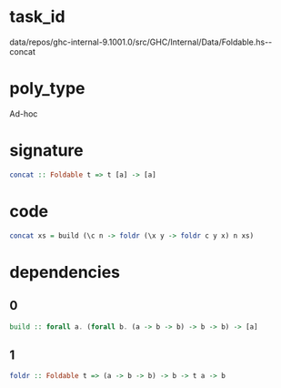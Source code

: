 
# task_id
data/repos/ghc-internal-9.1001.0/src/GHC/Internal/Data/Foldable.hs--concat

# poly_type
Ad-hoc

# signature
```haskell
concat :: Foldable t => t [a] -> [a]
```   

# code
```haskell
concat xs = build (\c n -> foldr (\x y -> foldr c y x) n xs)
```

# dependencies
## 0
```haskell
build :: forall a. (forall b. (a -> b -> b) -> b -> b) -> [a]
```
## 1
```haskell
foldr :: Foldable t => (a -> b -> b) -> b -> t a -> b
```